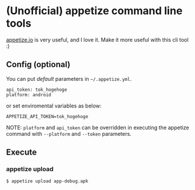 # (Unofficial) appetize command line tools

[appetize.io](https://appetize.io/) is very useful, and I love it.
Make it more useful with this cli tool :)

## Config (optional)

You can put *default* parameters in `~/.appetize.yml`.

```
api_token: tok_hogehoge
platform: android
```

or set enviromental variables as below:

```
APPETIZE_API_TOKEN=tok_hogehoge
```

NOTE: `platform` and `api_token` can be overridden in executing the appetize command with `--platform` and `--token` parameters.

## Execute

### appetize upload

```
$ appetize upload app-debug.apk
```